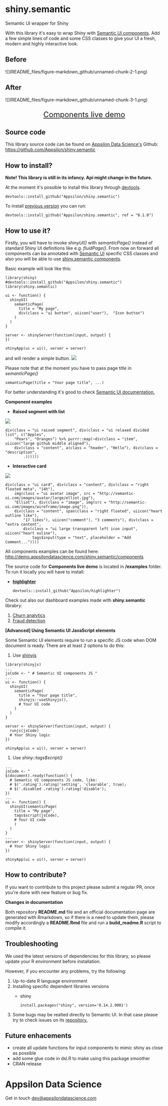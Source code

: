 
<link href="http://fonts.googleapis.com/css?family=Lato:300,700,300italic|Inconsolata" rel="stylesheet" type="text/css">

<link href='docs/style.css' rel='stylesheet' type='text/css'>

shiny.semantic
==============

Semantic UI wrapper for Shiny

With this library it's easy to wrap Shiny with [Semantic UI components](https://github.com/Semantic-Org/Semantic-UI). Add a few simple lines of code and some CSS classes to give your UI a fresh, modern and highly interactive look.

<h2>
Before
</h2>
![](README_files/figure-markdown_github/unnamed-chunk-2-1.png)

<h2>
After
</h2>
![](README_files/figure-markdown_github/unnamed-chunk-3-1.png)

<!-- #Basic tutorial article is available on [Appsilon Data Science blog](your_future_art_link). -->
<!-- Live demo link below -->
<!-- TODO Analogy to http://shiny.rstudio.com/gallery/widget-gallery.html -->
<p style="text-align: center; font-size: x-large;">
<a href="http://demo.appsilondatascience.com/shiny.semantic/components">Components live demo</a>
</p>

Source code
-----------

This library source code can be found on [Appsilon Data Science's](http://appsilondatascience.com) Github: <br> <https://github.com/Appsilon/shiny.semantic>

<script>
document.write('<div class="logo"><a href="http://appsilondatascience.com"><img alt="Appsilon Data Science" src="https://cdn.rawgit.com/Appsilon/website-cdn/gh-pages/logo-white.png"/></a></div>')
</script>
How to install?
---------------

**Note! This library is still in its infancy. Api might change in the future.**

At the moment it's possible to install this library through [devtools](https://github.com/hadley/devtools).

    devtools::install_github("Appsilon/shiny.semantic")

To install [previous version]() you can run:

    devtools::install_github("Appsilon/shiny.semantic", ref = "0.1.0")

How to use it?
--------------

Firstly, you will have to invoke *shinyUI()* with *semanticPage()* instead of standard Shiny UI definitions like e.g. *fluidPage()*. From now on forward all components can ba annotated with [Semantic UI](http://semantic-ui.com/introduction/getting-started.html) specific CSS classes and also you will be able to use [shiny.semantic components](http://demo.appsilondatascience.com/shiny.semantic/components).

Basic example will look like this:

    library(shiny)
    #devtools::install_github("Appsilon/shiny.semantic")
    library(shiny.semantic)

    ui <- function() {
      shinyUI(
        semanticPage(
          title = "My page",
          div(class = "ui button", uiicon("user"),  "Icon button")
        )
      )
    }

    server <- shinyServer(function(input, output) {
    })

    shinyApp(ui = ui(), server = server)

and will render a simple button. ![](README_files/figure-markdown_github/unnamed-chunk-4-1.png)

Please note that at the moment you have to pass page title in *semanticPage()*

    semanticPage(title = "Your page title", ...)

For better understanding it's good to check [Semantic UI documentation.](http://semantic-ui.com/introduction/getting-started.html)

**Component examples**

-   **Raised segment with list**

![](README_files/figure-markdown_github/unnamed-chunk-5-1.png) <!--html_preserve-->
<pre>
<code class="r">div(class = "ui raised segment", div(class = "ui relaxed divided list", c("Apples", 
    "Pears", "Oranges") %&gt;% purrr::map(~div(class = "item", uiicon("large github middle aligned"), 
    div(class = "content", a(class = "header", "Hello"), div(class = "description", 
        .))))))</code>
</pre>

<!--/html_preserve-->
-   **Interactive card**

![](README_files/figure-markdown_github/unnamed-chunk-7-1.png) <!--html_preserve-->
<pre>
<code class="r">div(class = "ui card", div(class = "content", div(class = "right floated meta", "14h"), 
    img(class = "ui avatar image", src = "http://semantic-ui.com/images/avatar/large/elliot.jpg"), 
    "Elliot"), div(class = "image", img(src = "http://semantic-ui.com/images/wireframe/image.png")), 
    div(class = "content", span(class = "right floated", uiicon("heart outline like"), 
        "17 likes"), uiicon("comment"), "3 comments"), div(class = "extra content", 
        div(class = "ui large transparent left icon input", uiicon("heart ouline"), 
            tags$input(type = "text", placeholder = "Add Comment..."))))</code>
</pre>

<!--/html_preserve-->
All components examples can be found here:<br> <http://demo.appsilondatascience.com/shiny.semantic/components>

The source code for **Components live demo** is located in **/examples** folder. To run it locally you will have to install:

-   [**highlighter**](https://github.com/Appsilon/highlighter)

        devtools::install_github("Appsilon/highlighter")

Check out also our dashboard examples made with **shiny.semantic** librabry:

1.  [Churn analytics](http://demo.appsilondatascience.com/shiny.semantic/churn)
2.  [Fraud detection](demo.appsilondatascience.com/shiny.semantic/frauds)

**\[Advanced\] Using Semantic UI JavaScript elements**

Some Semantic UI elements require to run a specific JS code when DOM document is ready. There are at least 2 options to do this:

1.  Use [shinyjs](https://github.com/daattali/shinyjs)

<!-- -->

    library(shinyjs)
    ...
    jsCode <- " # Semantic UI components JS "
    ...
    ui <- function() {
      shinyUI(
        semanticPage(
          title = "Your page title",
          shinyjs::useShinyjs(),
          # Your UI code
        )
      )
    }

    server <- shinyServer(function(input, output) {
      runjs(jsCode)
      # Your Shiny logic
    })

    shinyApp(ui = ui(), server = server)

1.  Use *shiny::tags$script()*

<!-- -->

    ...
    jsCode <- "
    $(document).ready(function() {
      # Semantic UI components JS code, like:
      # $('.rating').rating('setting', 'clearable', true);
      # $('.disabled .rating').rating('disable');
    })
    ...
    ui <- function() {
      shinyUI(semanticPage(
        title = "My page",
        tags$script(jsCode),
        # Your UI code
        )
      )
    }
    ...
    server <- shinyServer(function(input, output) {
      # Your Shiny logic
    })

    shinyApp(ui = ui(), server = server)
        

How to contribute?
------------------

If you want to contribute to this project please submit a regular PR, once you're done with new feature or bug fix.<br>

**Changes in documentation**

Both repository **README.md** file and an official documentation page are generated with Rmarkdown, so if there is a need to update them, please modify accordingly a **README.Rmd** file and run a **build\_readme.R** script to compile it.

Troubleshooting
---------------

We used the latest versions of dependencies for this library, so please update your R environment before installation.

However, if you encounter any problems, try the following:

1.  Up-to-date R language environment
2.  Installing specific dependent libraries versions
    -   shiny

            install.packages("shiny", version='0.14.2.9001')

3.  Some bugs may be realted directly to Semantic UI. In that case please try to check issues on its [repository.](https://github.com/Semantic-Org/Semantic-UI)

Future enhacements
------------------

-   create all update functions for input components to mimic shiny as close as possible
-   add some glue code in dsl.R to make using this package smoother
-   CRAN release

Appsilon Data Science
=====================

<script>
document.write('<div class="subheader"> We Provide End-to-End Data Science Solutions </div>  <div class="logo"><a href="http://appsilondatascience.com"><img alt="Appsilon Data Science" src="https://cdn.rawgit.com/Appsilon/website-cdn/gh-pages/logo-white.png" /></a></div>');
</script>
Get in touch [dev@appsilondatascience.com](dev@appsilondatascience.com)

<script>
document.write('<a href="https://github.com/Appsilon/shiny.semantic"><img style="position: absolute; margin: 0; top: 0; right: 0; border: 0;" src="https://camo.githubusercontent.com/38ef81f8aca64bb9a64448d0d70f1308ef5341ab/68747470733a2f2f73332e616d617a6f6e6177732e636f6d2f6769746875622f726962626f6e732f666f726b6d655f72696768745f6461726b626c75655f3132313632312e706e67" alt="Fork me on GitHub" data-canonical-src="https://s3.amazonaws.com/github/ribbons/forkme_right_darkblue_121621.png"></a>')
</script>

